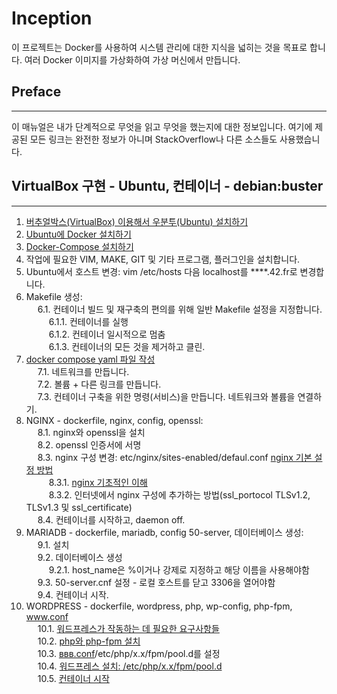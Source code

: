 # Inception
이 프로젝트는 Docker를 사용하여 시스템 관리에 대한 지식을 넓히는 것을 목표로 합니다. 여러 Docker 이미지를 가상화하여 가상 머신에서 만듭니다.

## Preface
---------------------------------------------------------------------------------------------------------------------------------
이 매뉴얼은 내가 단계적으로 무엇을 읽고 무엇을 했는지에 대한 정보입니다. 여기에 제공된 모든 링크는 완전한 정보가 아니며 StackOverflow나 다른 소스들도 사용했습니다.

## VirtualBox 구현 - Ubuntu, 컨테이너 - debian:buster
---------------------------------------------------------------------------------------------------------------------------------
1. <a href="https://mainia.tistory.com/2379">버추얼박스(VirtualBox) 이용해서 우분투(Ubuntu) 설치하기</a><br>
2. <a href="https://dongle94.github.io/docker/docker-ubuntu-install/">Ubuntu에 Docker 설치하기</a><br>
3. <a href="https://maru1000.tistory.com/39">Docker-Compose 설치하기</a><br>
4. 작업에 필요한 VIM, MAKE, GIT 및 기타 프로그램, 플러그인을 설치합니다.<br>
5. Ubuntu에서 호스트 변경: vim /etc/hosts 다음 localhost를 ****.42.fr로 변경합니다.<br>
6. Makefile 생성:<br>
&emsp; 6.1. 컨테이너 빌드 및 재구축의 편의를 위해 일반 Makefile 설정을 지정합니다.<br>
&emsp; &emsp; 6.1.1. 컨테이너를 실행<br>
&emsp; &emsp; 6.1.2. 컨테이너 일시적으로 멈춤<br>
&emsp; &emsp; 6.1.3. 컨테이너의 모든 것을 제거하고 클린.<br>
7. <a href="https://hoony-gunputer.tistory.com/entry/docker-compose-yaml-%ED%8C%8C%EC%9D%BC-%EC%9E%91%EC%84%B1">docker compose yaml 파일 작성</a><br>
&emsp; 7.1. 네트워크를 만듭니다. <br>
&emsp; 7.2. 볼륨 + 다른 링크를 만듭니다. <br>
&emsp; 7.3. 컨테이너 구축을 위한 명령(서비스)을 만듭니다. 네트워크와 볼륨을 연결하기. <br>
8. NGINX - dockerfile, nginx, config, openssl:<br>
&emsp; 8.1. nginx와 openssl을 설치 <br>
&emsp; 8.2. openssl 인증서에 서명 <br>
&emsp; 8.3. nginx 구성 변경: etc/nginx/sites-enabled/defaul.conf <a href="https://architectophile.tistory.com/12">nginx 기본 설정 방법</a><br> 
&emsp; &emsp; 8.3.1. <a href="https://nginx.org/en/docs/beginners_guide.html">nginx 기초적인 이해</a><br>
&emsp; &emsp; 8.3.2. 인터넷에서 nginx 구성에 추가하는 방법(ssl_portocol TLSv1.2, TLSv1.3 및 ssl_certificate) <br>
&emsp; 8.4. 컨테이너를 시작하고, daemon off.
9. MARIADB - dockerfile, mariadb, config 50-server, 데이터베이스 생성:<br>
&emsp; 9.1. 설치 <br>
&emsp; 9.2. 데이터베이스 생성<br>
&emsp; &emsp; 9.2.1. host_name은 %이거나 강제로 지정하고 해당 이름을 사용해야함 <br>
&emsp; 9.3. 50-server.cnf 설정 - 로컬 호스트를 닫고 3306을 열어야함 <br>
&emsp; 9.4. 컨테이너 시작.
10. WORDPRESS - dockerfile, wordpress, php, wp-config, php-fpm, www.conf <br>
&emsp; 10.1. <a href="https://wordpress.org/about/requirements/">워드프레스가 작동하는 데 필요한 요구사항들</a> <br>
&emsp; 10.2. <a href="https://velog.io/@jjiglet/PHP-FPM-%EC%84%A4%EC%B9%98-%EB%B0%8F-%EC%84%A4%EC%A0%95#:~:text=php%2Dfpm%20%EC%84%A4%EC%B9%98%EB%8A%94%20%EB%A7%A4%EC%9A%B0,%EB%95%8C%EB%AC%B8%EC%97%90%20%EC%9E%98%20%EB%94%B0%EB%9D%BC%EC%99%80%EC%95%BC%ED%95%9C%EB%8B%A4.&text=%EC%9E%85%EB%A0%A5%ED%95%98%EC%97%AC%20%EC%84%A4%EC%B9%98%EB%A5%BC%20%ED%95%A9%EB%8B%88%EB%8B%A4.&text=%EC%84%A4%EC%B9%98%EA%B0%80%20%EC%99%84%EB%A3%8C%20%EB%90%98%EC%97%88%EC%9C%BC%EB%A9%B4%20php,%EC%84%A4%EC%B9%98%ED%99%95%EC%9D%B8%EC%9D%B4%20%EA%B0%80%EB%8A%A5%ED%95%A9%EB%8B%88%EB%8B%A4.&text=%EC%9D%98%20%EB%82%B4%EC%9A%A9%EC%A4%91%EC%97%90%20listen%3D%20%EC%9D%84%20%EC%B0%BE%EC%95%84%EC%84%9C%20%EC%88%98%EC%A0%95%ED%95%98%EB%A9%B4%20%EB%90%A9%EB%8B%88%EB%8B%A4.">php와 php-fpm 설치 </a><br>
&emsp; 10.3. <a href="https://www.php.net/manual/en/install.fpm.configuration.php">ввв.conf</a>/etc/php/x.x/fpm/pool.d를 설정<br>
&emsp; 10.4. <a href="https://ko.wordpress.org/txt-install/#:~:text=%EC%9B%B9%EB%B8%8C%EB%9D%BC%EC%9A%B0%EC%A0%80%EC%97%90%20http%3A%2F%2F,%EB%A5%BC%20%EB%A7%8C%EB%93%A4%EA%B8%B0%20%EC%8B%9C%EC%9E%91%ED%95%98%EB%A9%B4%20%EB%90%A9%EB%8B%88%EB%8B%A4.">워드프레스 설치: /etc/php/x.x/fpm/pool.d</a>  <br>
&emsp; 10.5. <a href="https://linux.die.net/man/8/php-fpm">컨테이너 시작</a>
